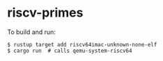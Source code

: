 # riscv-primes

To build and run:
```console
$ rustup target add riscv64imac-unknown-none-elf
$ cargo run  # calls qemu-system-riscv64
```
